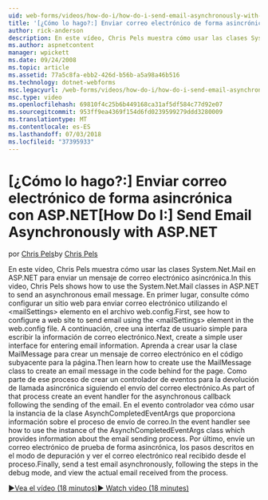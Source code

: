 ```yaml
---
uid: web-forms/videos/how-do-i/how-do-i-send-email-asynchronously-with-aspnet
title: '[¿Cómo lo hago?:] Enviar correo electrónico de forma asincrónica con ASP.NET | Microsoft Docs'
author: rick-anderson
description: En este vídeo, Chris Pels muestra cómo usar las clases System.Net.Mail en ASP.NET para enviar un mensaje de correo electrónico asincrónica. En primer lugar, consulte cómo configurar un si web...
ms.author: aspnetcontent
manager: wpickett
ms.date: 09/24/2008
ms.topic: article
ms.assetid: 77a5c8fa-ebb2-426d-b56b-a5a98a46b516
ms.technology: dotnet-webforms
msc.legacyurl: /web-forms/videos/how-do-i/how-do-i-send-email-asynchronously-with-aspnet
msc.type: video
ms.openlocfilehash: 69810f4c25b6b449168ca31af5df584c77d92e07
ms.sourcegitcommit: 953ff9ea4369f154d6fd0239599279ddd3280009
ms.translationtype: MT
ms.contentlocale: es-ES
ms.lasthandoff: 07/03/2018
ms.locfileid: "37395933"
---
```

<a name="how-do-i-send-email-asynchronously-with-aspnet"></a><span data-ttu-id="31739-104">[¿Cómo lo hago?:] Enviar correo electrónico de forma asincrónica con ASP.NET</span><span class="sxs-lookup"><span data-stu-id="31739-104">[How Do I:] Send Email Asynchronously with ASP.NET</span></span>
====================
<span data-ttu-id="31739-105">por [Chris Pels](https://twitter.com/chrispels)</span><span class="sxs-lookup"><span data-stu-id="31739-105">by [Chris Pels](https://twitter.com/chrispels)</span></span>

<span data-ttu-id="31739-106">En este vídeo, Chris Pels muestra cómo usar las clases System.Net.Mail en ASP.NET para enviar un mensaje de correo electrónico asincrónica.</span><span class="sxs-lookup"><span data-stu-id="31739-106">In this video, Chris Pels shows how to use the System.Net.Mail classes in ASP.NET to send an asynchronous email message.</span></span> <span data-ttu-id="31739-107">En primer lugar, consulte cómo configurar un sitio web para enviar correo electrónico utilizando el &lt;mailSettings&gt; elemento en el archivo web.config.</span><span class="sxs-lookup"><span data-stu-id="31739-107">First, see how to configure a web site to send email using the &lt;mailSettings&gt; element in the web.config file.</span></span> <span data-ttu-id="31739-108">A continuación, cree una interfaz de usuario simple para escribir la información de correo electrónico.</span><span class="sxs-lookup"><span data-stu-id="31739-108">Next, create a simple user interface for entering email information.</span></span> <span data-ttu-id="31739-109">Aprenda a crear usar la clase MailMessage para crear un mensaje de correo electrónico en el código subyacente para la página.</span><span class="sxs-lookup"><span data-stu-id="31739-109">Then learn how to create use the MailMessage class to create an email message in the code behind for the page.</span></span> <span data-ttu-id="31739-110">Como parte de ese proceso de crear un controlador de eventos para la devolución de llamada asincrónica siguiendo el envío del correo electrónico.</span><span class="sxs-lookup"><span data-stu-id="31739-110">As part of that process create an event handler for the asynchronous callback following the sending of the email.</span></span> <span data-ttu-id="31739-111">En el evento controlador vea cómo usar la instancia de la clase AsynchCompletedEventArgs que proporciona información sobre el proceso de envío de correo.</span><span class="sxs-lookup"><span data-stu-id="31739-111">In the event handler see how to use the instance of the AsynchCompletedEventArgs class which provides information about the email sending process.</span></span> <span data-ttu-id="31739-112">Por último, envíe un correo electrónico de prueba de forma asincrónica, los pasos descritos en el modo de depuración y ver el correo electrónico real recibido desde el proceso.</span><span class="sxs-lookup"><span data-stu-id="31739-112">Finally, send a test email asynchronously, following the steps in the debug mode, and view the actual email received from the process.</span></span>

[<span data-ttu-id="31739-113">&#9654;Vea el vídeo (18 minutos)</span><span class="sxs-lookup"><span data-stu-id="31739-113">&#9654; Watch video (18 minutes)</span></span>](https://channel9.msdn.com/Blogs/ASP-NET-Site-Videos/how-do-i-send-email-asynchronously-with-aspnet)
